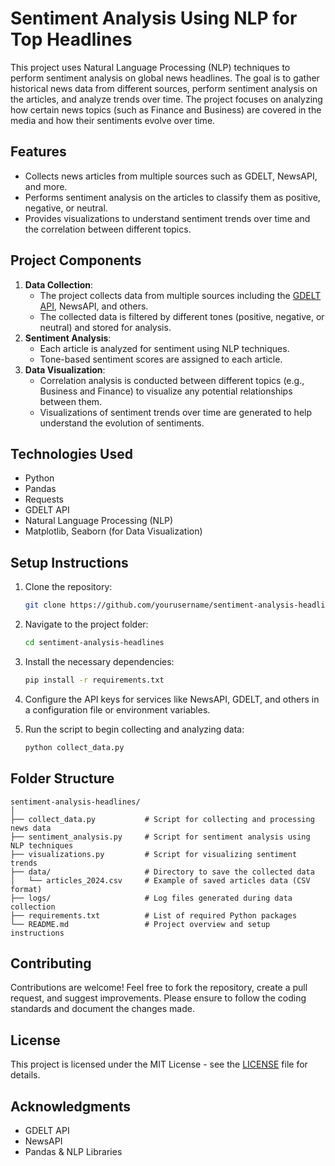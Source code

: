
# Sentiment Analysis Using NLP for Top Headlines

This project uses Natural Language Processing (NLP) techniques to perform sentiment analysis on global news headlines. The goal is to gather historical news data from different sources, perform sentiment analysis on the articles, and analyze trends over time. The project focuses on analyzing how certain news topics (such as Finance and Business) are covered in the media and how their sentiments evolve over time.

## Features
- Collects news articles from multiple sources such as GDELT, NewsAPI, and more.
- Performs sentiment analysis on the articles to classify them as positive, negative, or neutral.
- Provides visualizations to understand sentiment trends over time and the correlation between different topics.

## Project Components
1. **Data Collection**:
    - The project collects data from multiple sources including the [GDELT API](https://blog.gdeltproject.org/), NewsAPI, and others.
    - The collected data is filtered by different tones (positive, negative, or neutral) and stored for analysis.
2. **Sentiment Analysis**:
    - Each article is analyzed for sentiment using NLP techniques.
    - Tone-based sentiment scores are assigned to each article.
3. **Data Visualization**:
    - Correlation analysis is conducted between different topics (e.g., Business and Finance) to visualize any potential relationships between them.
    - Visualizations of sentiment trends over time are generated to help understand the evolution of sentiments.

## Technologies Used
- Python
- Pandas
- Requests
- GDELT API
- Natural Language Processing (NLP)
- Matplotlib, Seaborn (for Data Visualization)

## Setup Instructions

1. Clone the repository:
    ```bash
    git clone https://github.com/yourusername/sentiment-analysis-headlines.git
    ```

2. Navigate to the project folder:
    ```bash
    cd sentiment-analysis-headlines
    ```

3. Install the necessary dependencies:
    ```bash
    pip install -r requirements.txt
    ```

4. Configure the API keys for services like NewsAPI, GDELT, and others in a configuration file or environment variables.

5. Run the script to begin collecting and analyzing data:
    ```bash
    python collect_data.py
    ```

## Folder Structure

```
sentiment-analysis-headlines/
│
├── collect_data.py           # Script for collecting and processing news data
├── sentiment_analysis.py     # Script for sentiment analysis using NLP techniques
├── visualizations.py         # Script for visualizing sentiment trends
├── data/                     # Directory to save the collected data
│   └── articles_2024.csv     # Example of saved articles data (CSV format)
├── logs/                     # Log files generated during data collection
├── requirements.txt          # List of required Python packages
└── README.md                 # Project overview and setup instructions
```

## Contributing
Contributions are welcome! Feel free to fork the repository, create a pull request, and suggest improvements. Please ensure to follow the coding standards and document the changes made.

## License
This project is licensed under the MIT License - see the [LICENSE](LICENSE) file for details.

## Acknowledgments
- GDELT API
- NewsAPI
- Pandas & NLP Libraries
